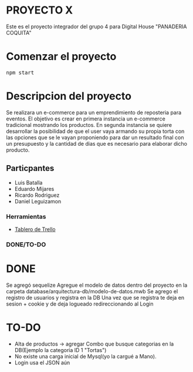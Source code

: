 # PROYECTO X

Este es el proyecto integrador del grupo 4 para Digital House "PANADERIA COQUITA"

# Comenzar el proyecto

<pre>
npm start
</pre>

# Descripcion del proyecto

Se realizara un e-commerce para un emprendimiento de reposteria para eventos. El objetivo es crear en primera instancia un e-commerce tradicional mostrando los productos. En segunda instancia se quiere desarrollar la posibilidad de que el user vaya armando su propia torta con las opciones que se le vayan proponiendo para dar un resultado final con un presupuesto y la cantidad de dias que es necesario para elaborar dicho producto.

## Particpantes

- Luis Batalla
- Eduardo Mijares
- Ricardo Rodriguez
- Daniel Leguizamon

### Herramientas

- [Tablero de Trello](https://trello.com/b/xWeVaC6J/proyeto-x)

### DONE/TO-DO

# DONE

Se agregó sequelize
Agregue el modelo de datos dentro del proyecto en la carpeta database/arquitectura-db/modelo-de-datos.mwb
Se agrego el registro de usuarios y registra en la DB
Una vez que se registra te deja en sesion + cookie y de deja logueado redireccionando al Login

# TO-DO

- Alta de productos -> agregar Combo que busque categorias en la DB(Ejemplo la categoria ID 1 "Tortas")
- No existe una carga inicial de Mysql(yo la cargué a Mano).
- Login usa el JSON aún
